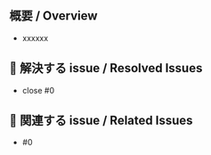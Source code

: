 <!-- I want to review in Japanese. -->

## 概要 / Overview

<!-- PRの概要を記載 -->
- xxxxxx

## 👏 解決する issue / Resolved Issues

<!-- このPRでCloseするissueを記載 -->
- close #0

## 📝 関連する issue / Related Issues

<!-- 関連するissueを記載 -->
- #0

<!-- for GitHub Copilot review rule -->
<!--
レビューする際には、以下のprefixをつけてください
[must] -> 必須の変更
[imo] -> 自分の意見だとこうだけど修正必須ではない
[nits] -> ささいな指摘
[info] -> 情報提供
[ask] -> 質問
-->
<!-- for GitHub Copilot review  rule-->

<!-- I want to review in Japanese. -->
